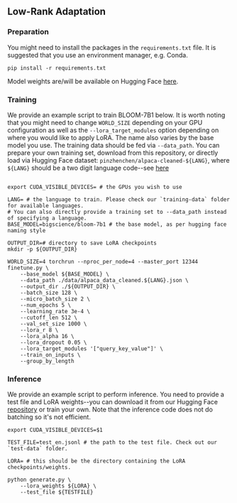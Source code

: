 ## Low-Rank Adaptation

### Preparation
You might need to install the packages in the `requirements.txt` file. It is suggested that you use an environment manager, e.g. Conda.

`pip install -r requirements.txt`

Model weights are/will be available on Hugging Face [here](https://huggingface.co/collections/HPLT/instruction-tuning-65dba9834e23db813d863951).

### Training

We provide an example script to train BLOOM-7B1 below. It is worth noting that you might need to change `WORLD_SIZE` depending on your GPU configuration as well as the `--lora_target_modules` option depending on where you would like to apply LoRA. The name also varies by the base model you use. The training data should be fed via `--data_path`. You can prepare your own training set, download from this repository, or directly load via Hugging Face dataset: `pinzhenchen/alpaca-cleaned-${LANG}`, where `${LANG}` should be a two digit language code--see [here](https://huggingface.co/collections/HPLT/instruction-tuning-65dba9834e23db813d863951)

```

export CUDA_VISIBLE_DEVICES= # the GPUs you wish to use

LANG= # the language to train. Please check our `training-data` folder for available languages.
# You can also directly provide a training set to --data_path instead of specifying a language.
BASE_MODEL=bigscience/bloom-7b1 # the base model, as per hugging face naming style

OUTPUT_DIR=# directory to save LoRA checkpoints
mkdir -p ${OUTPUT_DIR}

WORLD_SIZE=4 torchrun --nproc_per_node=4 --master_port 12344 finetune.py \
    --base_model ${BASE_MODEL} \
    --data_path ./data/alpaca_data_cleaned.${LANG}.json \
    --output_dir ./${OUTPUT_DIR} \
    --batch_size 128 \
    --micro_batch_size 2 \
    --num_epochs 5 \
    --learning_rate 3e-4 \
    --cutoff_len 512 \
    --val_set_size 1000 \
    --lora_r 8 \
    --lora_alpha 16 \
    --lora_dropout 0.05 \
    --lora_target_modules '["query_key_value"]' \
    --train_on_inputs \
    --group_by_length
```

### Inference

We provide an example script to perform inference. You need to provide a test file and LoRA weights--you can download it from our Hugging Face [repository](https://huggingface.co/collections/HPLT/instruction-tuning-65dba9834e23db813d863951) or train your own. Note that the inference code does not do batching so it's not efficient.
```
export CUDA_VISIBLE_DEVICES=$1

TEST_FILE=test_en.jsonl # the path to the test file. Check out our `test-data` folder.

LORA= # this should be the directory containing the LoRA checkpoints/weights.

python generate.py \
    --lora_weights ${LORA} \
    --test_file ${TESTFILE}
```
